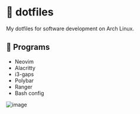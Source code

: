 # 📂 dotfiles

My dotfiles for software development on Arch Linux.

## 🤖 Programs

* Neovim
* Alacritty
* i3-gaps
* Polybar
* Ranger
* Bash config

![image](https://i.imgur.com/TK4eHZA.png)
